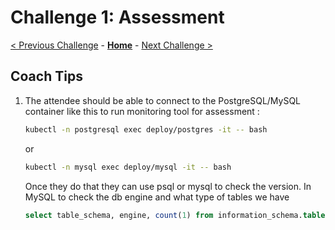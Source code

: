 # Challenge 1: Assessment 

[< Previous Challenge](./00-prereqs.md) - **[Home](./README.md)** - [Next Challenge >](./02-size-analysis.md)

## Coach Tips

1) The attendee should be able to connect to the PostgreSQL/MySQL container like this to run monitoring tool for assessment :

    ```bash
    kubectl -n postgresql exec deploy/postgres -it -- bash
    ```
    or

    ```bash
    kubectl -n mysql exec deploy/mysql -it -- bash
    ```

    Once they do that they can use psql or mysql to check the version. In MySQL to check the db engine and what type of tables we have
    
    ```sql
    select table_schema, engine, count(1) from information_schema.tables group by table_schema, engine  ;
    ```

